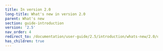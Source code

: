 ```yaml
---
title: In version 2.0
long-title: What's new in version 2.0
parent: What's new
section: guide-introduction
version: '2.5'
nav_order: 4
redirect_to: /documentation/user-guide/2.5/introduction/whats-new/2.0/overview
has_children: true
---
```

